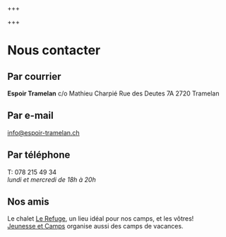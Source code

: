 +++

+++
# Nous contacter

## Par courrier

**Espoir Tramelan**
c/o Mathieu Charpié
Rue des Deutes 7A
2720 Tramelan

## Par e-mail

[info@espoir-tramelan.ch](mailto:info@espoir-tramelan.ch)

## Par téléphone

T: 078 215 49 34<br/>
_lundi et mercredi de 18h à 20h_

## Nos amis

Le chalet [Le Refuge](https://www.chaletlerefuge.ch/ ), un lieu idéal pour nos camps, et les vôtres!  
[Jeunesse et Camps](https://www.jeunesse-et-camps.ch/) organise aussi des camps de vacances.